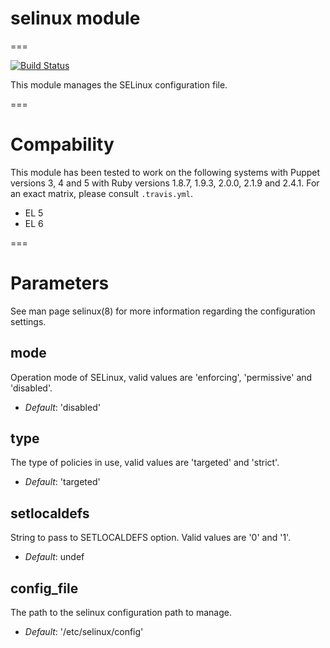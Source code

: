 # selinux module
===

[![Build Status](https://api.travis-ci.org/ghoneycutt/puppet-module-selinux.png)](https://travis-ci.org/ghoneycutt/puppet-module-selinux)

This module manages the SELinux configuration file.

===

# Compability

This module has been tested to work on the following systems with Puppet
versions 3, 4 and 5 with Ruby versions 1.8.7, 1.9.3, 2.0.0, 2.1.9 and
2.4.1. For an exact matrix, please consult `.travis.yml`.

 * EL 5
 * EL 6

===

# Parameters

See man page selinux(8) for more information regarding the configuration settings.


mode
----
Operation mode of SELinux, valid values are 'enforcing', 'permissive' and 'disabled'.

- *Default*: 'disabled'

type
----
The type of policies in use, valid values are 'targeted' and 'strict'.

- *Default*: 'targeted'

setlocaldefs
------------
String to pass to SETLOCALDEFS option. Valid values are '0' and '1'.

- *Default*: undef

config_file
-----------
The path to the selinux configuration path to manage.

- *Default*: '/etc/selinux/config'
